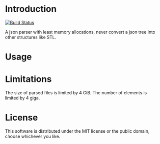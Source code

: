 <!--- /** @page README --->
# Introduction
[![Build Status](https://travis-ci.org/taqu/cppjson.svg?branch=master)](https://travis-ci.org/taqu/cppjson)

A json parser with least memory allocations, never convert a json tree into other structures like STL.

# Usage
# Limitations
The size of parsed files is limited by 4 GiB. The number of elements is limited by 4 giga.
# License
This software is distributed under the MIT license or the public domain, choose whichever you like.

